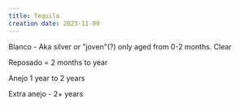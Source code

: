 ```yaml
---
title: Tequila
creation date: 2023-11-09
---
```


Blanco - 
Aka silver or "joven"(?)
only aged from 0-2 months. Clear

Reposado =
2 months to year

Anejo 
1 year to 2 years

Extra anejo -
2+ years